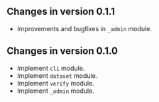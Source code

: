 ## Changes in version 0.1.1

 * Improvements and bugfixes in `_admin` module.

## Changes in version 0.1.0

 * Implement `cli` module.
 * Implement `dataset` module.
 * Implement `verify` module.
 * Implement `_admin` module.
